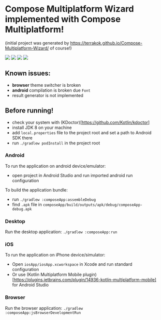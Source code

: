 # Compose Multiplatform Wizard implemented with Compose Multiplatform!

(initial project was generated by https://terrakok.github.io/Compose-Multiplatform-Wizard/ of course!)

![](https://raw.githubusercontent.com/terrakok/Compose-Multiplatform-Wizard-App/master/img/android_screenshot.png)
![](https://raw.githubusercontent.com/terrakok/Compose-Multiplatform-Wizard-App/master/img/ios_screenshot.png)
![](https://raw.githubusercontent.com/terrakok/Compose-Multiplatform-Wizard-App/master/img/desktop_screenshot.png)
![](https://raw.githubusercontent.com/terrakok/Compose-Multiplatform-Wizard-App/master/img/browser_screenshot.png)

## Known issues:
- **browser** theme switcher is broken
- **android** compilation is broken due `Font`
- result generator is not implemented

## Before running!
 - check your system with (KDoctor)[https://github.com/Kotlin/kdoctor]
 - install JDK 8 on your machine
 - add `local.properties` file to the project root and set a path to Android SDK there
 - run `./gradlew podInstall` in the project root

### Android
To run the application on android device/emulator:  
 - open project in Android Studio and run imported android run configuration

To build the application bundle:
 - run `./gradlew :composeApp:assembleDebug`
 - find `.apk` file in `composeApp/build/outputs/apk/debug/composeApp-debug.apk`

### Desktop
Run the desktop application: `./gradlew :composeApp:run`

### iOS
To run the application on iPhone device/simulator:
 - Open `iosApp/iosApp.xcworkspace` in Xcode and run standard configuration
 - Or use (Kotlin Multiplatform Mobile plugin)[https://plugins.jetbrains.com/plugin/14936-kotlin-multiplatform-mobile] for Android Studio

### Browser
Run the browser application: `./gradlew :composeApp:jsBrowserDevelopmentRun`


